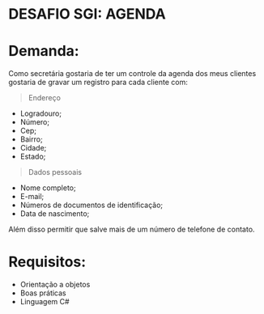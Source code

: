 # DESAFIO SGI: AGENDA

# Demanda:
Como secretária gostaria de ter um controle da agenda dos meus clientes
gostaria de gravar um registro para cada cliente com:

> Endereço
 - Logradouro;
 - Número;
 - Cep;
 - Bairro;
 - Cidade;
 - Estado;
 
> Dados pessoais
 - Nome completo;
 - E-mail;
 - Números de documentos de identificação;
 - Data de nascimento;
 
Além disso permitir que salve mais de um número de telefone de contato.

# Requisitos:
- Orientação a objetos
- Boas práticas
- Linguagem C#
